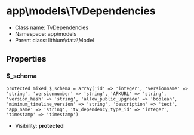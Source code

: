 app\models\TvDependencies
===============






* Class name: TvDependencies
* Namespace: app\models
* Parent class: lithium\data\Model





Properties
----------


### $_schema

    protected mixed $_schema = array('id' => 'integer', 'versionname' => 'string', 'versionnumber' => 'string', 'APKURL' => 'string', 'version_hash' => 'string', 'allow_public_upgrade' => 'boolean', 'minimum_timeline_version' => 'string', 'description' => 'text', 'app_name' => 'string', 'tv_dependency_type_id' => 'integer', 'timestamp' => 'timestamp')





* Visibility: **protected**



